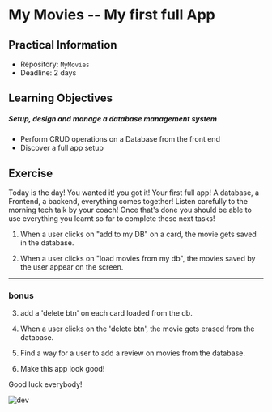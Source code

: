 # My Movies -- My first full App

## Practical Information

* Repository: `MyMovies`
* Deadline: 2 days


## Learning Objectives

##### Setup, design and manage a database management system
* Perform CRUD operations on a Database from the front end
* Discover a full app setup


## Exercise

Today is the day!
You wanted it! you got it!
Your first full app!
A database, a Frontend, a backend, everything comes together!
Listen carefully to the morning tech talk by your coach!
Once that's done you should be able to use everything you learnt so far to complete these next tasks!



1. When a user clicks on "add to my DB" on a card, the movie gets saved in the database.

2. When a user clicks on "load movies from my db", the movies saved by the user appear on the screen.

<hr>

### bonus

3. add a 'delete btn' on each card loaded from the db.

4. When a user clicks on the 'delete btn', the movie gets erased from the database.

5. Find a way for a user to add a review on movies from the database.

6. Make this app look good!



Good luck everybody!

![dev](https://media.giphy.com/media/vLpclx5lofmqnEswm0/giphy.gif)
